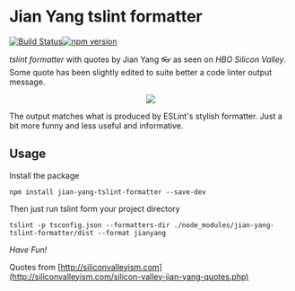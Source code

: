 # Jian Yang tslint formatter

[![Build Status](https://travis-ci.org/sammyrulez/jian-yang-tslint-formatter.svg?branch=master)](https://travis-ci.org/sammyrulez/jian-yang-tslint-formatter)[![npm version](https://badge.fury.io/js/jian-yang-tslint-formatter.svg)](https://badge.fury.io/js/jian-yang-tslint-formatter)

*tslint formatter* with quotes by Jian Yang 👓 as seen on _HBO Silicon Valley_. Some quote has been slightly edited to suite better a code linter output message.

<p align="center">
  <img src="https://media.giphy.com/media/3o7bu5kN3xCjquOG6k/giphy.gif">
</p>


The output matches what is produced by ESLint's stylish formatter. Just a bit more funny and less useful and informative.

## Usage

Install the package

```
npm install jian-yang-tslint-formatter --save-dev
```

Then just run tslint form your project directory

```
tslint -p tsconfig.json --formatters-dir ./node_modules/jian-yang-tslint-formatter/dist --format jianyang
```

*Have Fun!*

 Quotes from  [http://siliconvalleyism.com](http://siliconvalleyism.com/silicon-valley-jian-yang-quotes.php) 
